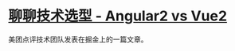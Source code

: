 # [聊聊技术选型 - Angular2 vs Vue2](https://juejin.im/post/58cab85b44d9040069f38f7a)

美团点评技术团队发表在掘金上的一篇文章。
